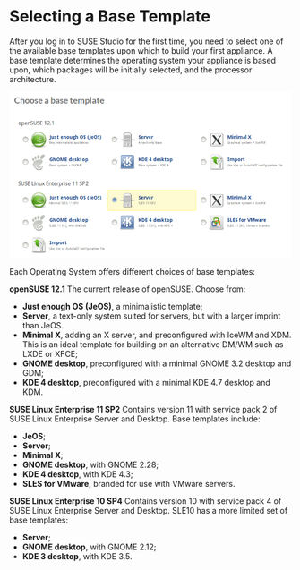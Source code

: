 # Selecting a Base Template

After you log in to SUSE Studio for the first time, you need to select one of the available base templates upon which to build your first appliance. A base template determines the operating system your appliance is based upon, which packages will be initially selected, and the processor architecture.

![ Selecting from Available Base Templates](studio-templates-online.png)

Each Operating System offers different choices of base templates:

**openSUSE 12.1**
The current release of openSUSE. Choose from:
* **Just enough OS (JeOS)**, a minimalistic template;
* **Server**, a text-only system suited for servers, but with a larger imprint than JeOS.
* **Minimal X**, adding an X server, and preconfigured with IceWM and XDM. This is an ideal template for building on an alternative DM/WM such as LXDE or XFCE;
* **GNOME desktop**, preconfigured with a minimal GNOME 3.2 desktop and GDM;
* **KDE 4 desktop**, preconfigured with a minimal KDE 4.7 desktop and KDM.

**SUSE Linux Enterprise 11 SP2**
Contains version 11 with service pack 2 of SUSE Linux Enterprise Server and Desktop. Base templates include:
* **JeOS**;
* **Server**;
* **Minimal X**;
* **GNOME desktop**, with GNOME 2.28;
* **KDE 4 desktop**, with KDE 4.3;
* **SLES for VMware**, branded for use with VMware servers.

**SUSE Linux Enterprise 10 SP4**
Contains version 10 with service pack 4 of SUSE Linux Enterprise Server and Desktop. SLE10 has a more limited set of base templates:
* **Server**;
* **GNOME desktop**, with GNOME 2.12;
* **KDE 3 desktop**, with KDE 3.5.
